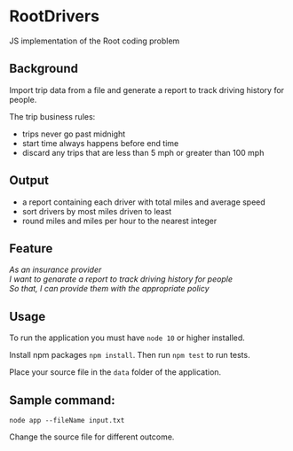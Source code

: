 # RootDrivers
JS implementation of the Root coding problem

## Background
Import trip data from a file and generate a report to track driving history for people.

The trip business rules:

- trips never go past midnight
- start time always happens before end time
- discard any trips that are less than 5 mph or greater than 100 mph

## Output
- a report containing each driver with total miles and average speed
- sort drivers by most miles driven to least
- round miles and miles per hour to the nearest integer

## Feature
*As an insurance provider<br>
I want to genarate a report to track driving history for people<br>
So that, I can provide them with the appropriate policy<br>*

## Usage
To run the application you must have `node 10` or higher installed.

Install npm packages `npm install`. Then run `npm test` to run tests.

Place your source file in the `data` folder of the application.

## Sample command:

`node app --fileName input.txt`

Change the source file for different outcome.
